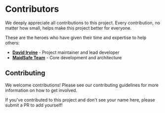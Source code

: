 # Contributors

We deeply appreciate all contributions to this project. Every contribution, no matter how small, helps make this project better for everyone.

These are the heroes who have given their time and expertise to help others:

- **[David Irvine](https://github.com/dirvine)** - Project maintainer and lead developer
- **[MaidSafe Team](https://github.com/maidsafe)** - Core development and architecture

## Contributing

We welcome contributions! Please see our contributing guidelines for more information on how to get involved.

If you've contributed to this project and don't see your name here, please submit a PR to add yourself!
